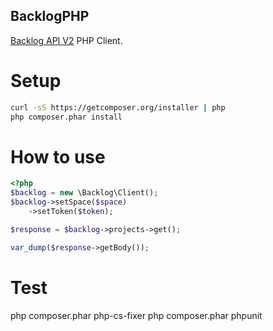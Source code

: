 BacklogPHP
---

[Backlog API V2](http://developer.nulab-inc.com/ja/docs/backlog/api/2/) PHP Client.

# Setup

```sh
curl -sS https://getcomposer.org/installer | php
php composer.phar install
```

# How to use

```php
<?php
$backlog = new \Backlog\Client();
$backlog->setSpace($space)
    ->setToken($token);

$response = $backlog->projects->get();

var_dump($response->getBody());
```

# Test

php composer.phar php-cs-fixer
php composer.phar phpunit
